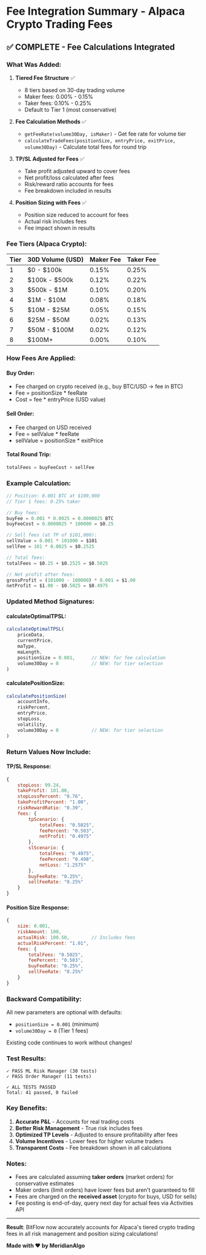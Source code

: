 # Fee Integration Summary - Alpaca Crypto Trading Fees

## ✅ COMPLETE - Fee Calculations Integrated

### What Was Added:

1. **Tiered Fee Structure** ✅
   - 8 tiers based on 30-day trading volume
   - Maker fees: 0.00% - 0.15%
   - Taker fees: 0.10% - 0.25%
   - Default to Tier 1 (most conservative)

2. **Fee Calculation Methods** ✅
   - `getFeeRate(volume30Day, isMaker)` - Get fee rate for volume tier
   - `calculateTradeFees(positionSize, entryPrice, exitPrice, volume30Day)` - Calculate total fees for round trip

3. **TP/SL Adjusted for Fees** ✅
   - Take profit adjusted upward to cover fees
   - Net profit/loss calculated after fees
   - Risk/reward ratio accounts for fees
   - Fee breakdown included in results

4. **Position Sizing with Fees** ✅
   - Position size reduced to account for fees
   - Actual risk includes fees
   - Fee impact shown in results

### Fee Tiers (Alpaca Crypto):

| Tier | 30D Volume (USD) | Maker Fee | Taker Fee |
|------|------------------|-----------|-----------|
| 1    | $0 - $100k       | 0.15%     | 0.25%     |
| 2    | $100k - $500k    | 0.12%     | 0.22%     |
| 3    | $500k - $1M      | 0.10%     | 0.20%     |
| 4    | $1M - $10M       | 0.08%     | 0.18%     |
| 5    | $10M - $25M      | 0.05%     | 0.15%     |
| 6    | $25M - $50M      | 0.02%     | 0.13%     |
| 7    | $50M - $100M     | 0.02%     | 0.12%     |
| 8    | $100M+           | 0.00%     | 0.10%     |

### How Fees Are Applied:

#### Buy Order:
- Fee charged on crypto received (e.g., buy BTC/USD → fee in BTC)
- Fee = positionSize * feeRate
- Cost = fee * entryPrice (USD value)

#### Sell Order:
- Fee charged on USD received
- Fee = sellValue * feeRate
- sellValue = positionSize * exitPrice

#### Total Round Trip:
```javascript
totalFees = buyFeeCost + sellFee
```

### Example Calculation:

```javascript
// Position: 0.001 BTC at $100,000
// Tier 1 fees: 0.25% taker

// Buy fees:
buyFee = 0.001 * 0.0025 = 0.0000025 BTC
buyFeeCost = 0.0000025 * 100000 = $0.25

// Sell fees (at TP of $101,000):
sellValue = 0.001 * 101000 = $101
sellFee = 101 * 0.0025 = $0.2525

// Total fees:
totalFees = $0.25 + $0.2525 = $0.5025

// Net profit after fees:
grossProfit = (101000 - 100000) * 0.001 = $1.00
netProfit = $1.00 - $0.5025 = $0.4975
```

### Updated Method Signatures:

#### calculateOptimalTPSL:
```javascript
calculateOptimalTPSL(
    priceData, 
    currentPrice, 
    maType, 
    maLength, 
    positionSize = 0.001,      // NEW: for fee calculation
    volume30Day = 0            // NEW: for tier selection
)
```

#### calculatePositionSize:
```javascript
calculatePositionSize(
    accountInfo, 
    riskPercent, 
    entryPrice, 
    stopLoss, 
    volatility,
    volume30Day = 0            // NEW: for tier selection
)
```

### Return Values Now Include:

#### TP/SL Response:
```javascript
{
    stopLoss: 99.24,
    takeProfit: 101.00,
    stopLossPercent: "0.76",
    takeProfitPercent: "1.00",
    riskRewardRatio: "0.39",
    fees: {
        tpScenario: {
            totalFees: "0.5025",
            feePercent: "0.503",
            netProfit: "0.4975"
        },
        slScenario: {
            totalFees: "0.4975",
            feePercent: "0.498",
            netLoss: "1.2575"
        },
        buyFeeRate: "0.25%",
        sellFeeRate: "0.25%"
    }
}
```

#### Position Size Response:
```javascript
{
    size: 0.001,
    riskAmount: 100,
    actualRisk: 100.50,        // Includes fees
    actualRiskPercent: "1.01",
    fees: {
        totalFees: "0.5025",
        feePercent: "0.503",
        buyFeeRate: "0.25%",
        sellFeeRate: "0.25%"
    }
}
```

### Backward Compatibility:

All new parameters are optional with defaults:
- `positionSize = 0.001` (minimum)
- `volume30Day = 0` (Tier 1 fees)

Existing code continues to work without changes!

### Test Results:

```
✓ PASS ML Risk Manager (30 tests)
✓ PASS Order Manager (11 tests)

✓ ALL TESTS PASSED
Total: 41 passed, 0 failed
```

### Key Benefits:

1. **Accurate P&L** - Accounts for real trading costs
2. **Better Risk Management** - True risk includes fees
3. **Optimized TP Levels** - Adjusted to ensure profitability after fees
4. **Volume Incentives** - Lower fees for higher volume traders
5. **Transparent Costs** - Fee breakdown shown in all calculations

### Notes:

- Fees are calculated assuming **taker orders** (market orders) for conservative estimates
- Maker orders (limit orders) have lower fees but aren't guaranteed to fill
- Fees are charged on the **received asset** (crypto for buys, USD for sells)
- Fee posting is end-of-day, query next day for actual fees via Activities API

---

**Result**: BitFlow now accurately accounts for Alpaca's tiered crypto trading fees in all risk management and position sizing calculations!

**Made with ❤️ by MeridianAlgo**
